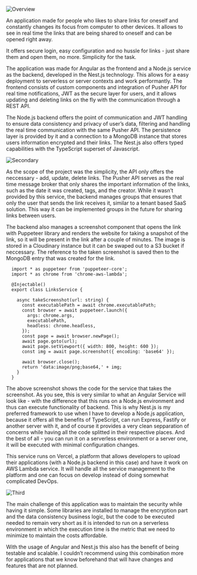 ![Overview](/link-reminder/1.jpg)

An application made for people who likes to share links for oneself and constantly changes its focus from computer to other devices. It allows to see in real time the links that are being shared to oneself and can be opened right away.
						
It offers secure login, easy configuration and no hussle for links - just share them and open them, no more. Simplicity for the task.
						
The application was made for Angular as the frontend and a Node.js service as the backend, developed in the Nest.js technology. This allows for a easy deployment to serverless or server contexts and work performantly. The frontend consists of custom components and integration of Pusher API for real time notifications, JWT as the secure layer for users, and it allows updating and deleting links on the fly with the communication through a REST API.
						
The Node.js backend offers the point of communication and JWT handling to ensure data consistency and privacy of user’s data, filtering and handling the real time communication with the same Pusher API. The persistence layer is provided by it and a connection to a MongoDB instance that stores users information encrypted and their links. The Nest.js also offers typed capabilities with the TypeScript superset of Javascript.

![Secondary](/link-reminder/2.jpg)

As the scope of the project was the simplicity, the API only offers the neccessary - add, update, delete links. The Pusher API serves as the real time message broker that only shares the important information of the links, such as the date it was created, tags, and the creator. While it wasn’t provided by this service, the backend manages groups that ensures that only the user that sends the link receives it, similar to a tenant based SaaS solution. This way it can be implemented groups in the future for sharing links between users.
							
The backend also manages a screenshot component that opens the link with Puppeteer library and renders the website for taking a snapshot of the link, so it will be present in the link after a couple of minutes. The image is stored in a Cloudinary instance but it can be swaped out to a S3 bucket if neccessary. The reference to the taken screenshot is saved then to the MongoDB entry that was created for the link.

```
  import * as puppeteer from 'puppeteer-core';
  import * as chrome from 'chrome-aws-lambda';

  @Injectable()
  export class LinksService {

    async takeScreenshot(url: string) {
      const executablePath = await chrome.executablePath;
      const browser = await puppeteer.launch({
        args: chrome.args,
        executablePath,
        headless: chrome.headless,
      });
      const page = await browser.newPage();
      await page.goto(url);
      await page.setViewport({ width: 800, height: 600 });
      const img = await page.screenshot({ encoding: 'base64' });

      await browser.close();
      return 'data:image/png;base64,' + img;
    }
  }
```

The above screenshot shows the code for the service that takes the screenshot. As you see, this is very similar to what an Angular Service will look like - with the difference that this runs on a Node.js environment and thus can execute functionality of backend. This is why Nest.js is my preferred framework to use when I have to develop a Node.js application, because it offers all the benefits of TypeScript, can run Express, Fastify or another server with it, and of course it provides a very clean sepparation of concerns while having all the code splitted in their respective places. And the best of all - you can run it on a serverless environment or a server one, it will be executed with minimal configuration changes.
							
This service runs on Vercel, a platform that allows developers to upload their applications (with a Node.js backend in this case) and have it work on AWS Lambda service. It will handle all the service management to the platform and one can focus on develop instead of doing somewhat complicated DevOps.

![Third](/link-reminder/3.jpg)
							
The main challenge of this application was to maintain the security while having it simple. Some libraries are installed to manage the encryption part and the data consistency business logic, but the code to be executed needed to remain very short as it is intended to run on a serverless environment in which the execution time is the metric that we need to minimize to maintain the costs affordable.
							
With the usage of Angular and Nest.js this also has the benefit of being testable and scalable. I couldn’t recommend using this combination more for applications that we know beforehand that will have changes and features that are not planned.